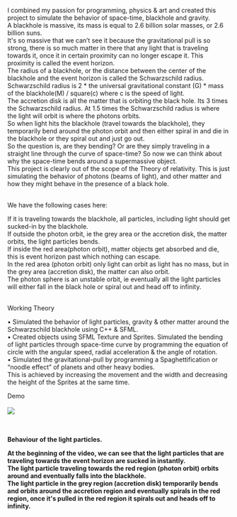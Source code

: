 I combined my passion for programming, physics & art and created this project to simulate the behavior of space-time, blackhole and gravity.<br>
A blackhole is massive, its mass is equal to 2.6 billion solar masses, or 2.6 billion suns.<br>
It's so massive that we can’t see it because the gravitational pull is so strong, there is so much matter in there that any light that is traveling towards it,
once it in certain proximity can no longer escape it. This proximity is called the event horizon.<br>
The radius of a blackhole, or the distance between the center of the blackhole and the event horizon is called the Schwarzschild radius.
Schwarzschild radius is 2 * the universal gravitational constant (G) * mass of the blackhole(M) / square(c) where c is the speed of light. <br>
The accretion disk is all the matter that is orbiting the black hole. Its 3 times the Schwarzschild radius.
At 1.5 times the Schwarzschild radius is where the light will orbit is where the photons orbits.<br>
So when light hits the blackhole (travel towards the blackhole), they temporarily bend around the photon orbit and then either spiral in and die in the blackhole
or they spiral out and just go out.<br>
So the question is, are they bending? Or are they simply traveling in a straight line through the curve of space-time?
So now we can think about why the space-time bends around a supermassive object.<br>
This project is clearly out of the scope of the Theory of relativity. 
This is just simulating the behavior of photons (beams of light), and other matter and how they might behave in the presence of a black hole.<br><br>


We have the following cases here:<br>

If it is traveling towards the blackhole, all particles, including light should get sucked-in by the blackhole.<br>
If outside the photon orbit, ie the grey area or the accretion disk, the matter orbits, the light particles bends.<br>
If inside the red area(photon orbit), matter objects get absorbed and die, this is event horizon past which nothing can escape.<br>
In the red area (photon orbit) only light can orbit as light has no mass, but in the grey area (accretion disk), the matter can also orbit.<br>
The photon sphere is an unstable orbit, ie eventually all the light particles will either fall in the black hole or spiral out and head off to infinity.<br>
<br>

Working Theory<br>

• Simulated the behavior of light particles, gravity & other matter around the Schwarzschild blackhole using C++ & SFML. <br>
• Created objects using SFML Texture and Sprites. Simulated the bending of light particles through space-time curve by
programming the equation of circle with the angular speed, radial acceleration & the angle of rotation.<br>
• Simulated the gravitational-pull by programming a Spaghettification or “noodle effect” of planets and other heavy bodies. <br>
This is achieved by increasing the movement and the width and decreasing the height of the Sprites at the same time.<br>


Demo<br><br>
![](blackhole.gif)

<br><br>
<b>Behaviour of the light particles.<b>
  
  At the beginning of the video, we can see that the light particles that are traveling towards the event horizon are sucked in instantly. <br>
  The light particle traveling towards the red region (photon orbit) orbits around and eventually falls into the blackhole.<br>
  The light particle in the grey region (accretion disk) temporarily bends and orbits around the accretion region and eventually spirals in the red region, once it's pulled in the red region it spirals out and heads off to infinity.
  
